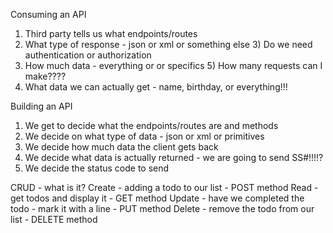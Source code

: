 Consuming an API
  1) Third party tells us what endpoints/routes
  2) What type of response - json or xml or something else
      3) Do we need authentication or authorization
  4) How much data - everything or or specifics
      5) How many requests can I make????
  6) What data we can actually get - name, birthday, or everything!!!

Building an API
  1) We get to decide what the endpoints/routes are and methods
  2) We decide on what type of data - json or xml or primitives
  3) We decide how much data the client gets back
  4) We decide what data is actually returned - we are going to send SS#!!!!?
  5) We decide the status code to send

CRUD - what is it?
  Create - adding a todo to our list
    - POST method
  Read - get todos and display it
    - GET method
  Update - have we completed the todo - mark it with a line
    - PUT method
  Delete - remove the todo from our list
    - DELETE method
